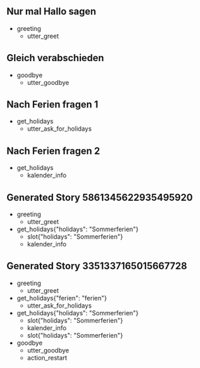 ## Nur mal Hallo sagen
* greeting
  - utter_greet

## Gleich verabschieden
* goodbye
  - utter_goodbye

## Nach Ferien fragen 1
* get_holidays
  - utter_ask_for_holidays

## Nach Ferien fragen 2
* get_holidays
  - kalender_info

## Generated Story 5861345622935495920
* greeting
    - utter_greet
* get_holidays{"holidays": "Sommerferien"}
    - slot{"holidays": "Sommerferien"}
    - kalender_info
## Generated Story 3351337165015667728
* greeting
    - utter_greet
* get_holidays{"ferien": "ferien"}
    - utter_ask_for_holidays
* get_holidays{"holidays": "Sommerferien"}
    - slot{"holidays": "Sommerferien"}
    - kalender_info
    - slot{"holidays": "Sommerferien"}
* goodbye
    - utter_goodbye
    - action_restart
